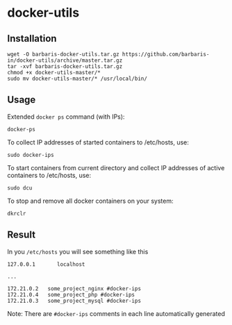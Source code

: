 # docker-utils

## Installation

```
wget -O barbaris-docker-utils.tar.gz https://github.com/barbaris-in/docker-utils/archive/master.tar.gz
tar -xvf barbaris-docker-utils.tar.gz
chmod +x docker-utils-master/*
sudo mv docker-utils-master/* /usr/local/bin/

```

## Usage

Extended `docker ps` command (with IPs):
```
docker-ps
```

To collect IP addresses of started containers to /etc/hosts, use:
```
sudo docker-ips
```

To start containers from current directory and collect IP addresses of active containers to /etc/hosts, use:
```
sudo dcu
```

To stop and remove all docker containers on your system:
```
dkrclr
```


## Result

In you `/etc/hosts` you will see something like this

```
127.0.0.1       localhost

...

172.21.0.2   some_project_nginx #docker-ips
172.21.0.4   some_project_php #docker-ips
172.21.0.3   some_project_mysql #docker-ips

```

Note: There are `#docker-ips` comments in each line automatically generated
